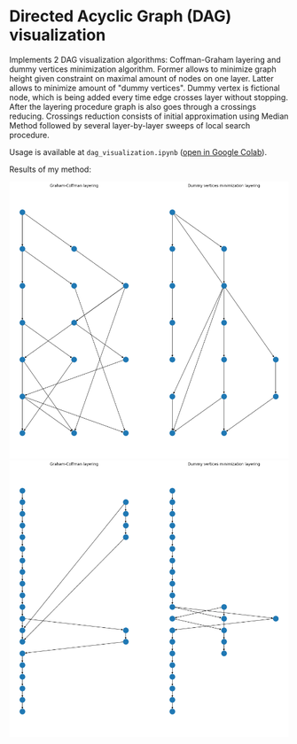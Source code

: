 # Directed Acyclic Graph (DAG) visualization

Implements 2 DAG visualization algorithms: Coffman-Graham layering and dummy vertices minimization algorithm. Former allows to minimize graph height given constraint on maximal amount of nodes on one layer. Latter allows to minimize amount of "dummy vertices". Dummy vertex is fictional node, which is being added every time edge crosses layer without stopping. After the layering procedure graph is also goes through a crossings reducing. Crossings reduction consists of initial approximation using Median Method followed by several layer-by-layer sweeps of local search procedure.

Usage is available at `dag_visualization.ipynb` ([open in Google Colab](https://colab.research.google.com/github/Binpord/mipt_visualisation/blob/main/hw2_dag_visualization/dag_visualization.ipynb)).

Results of my method:

![example 1](example1.png "Example 1")
![example 2](example2.png "Example 2")